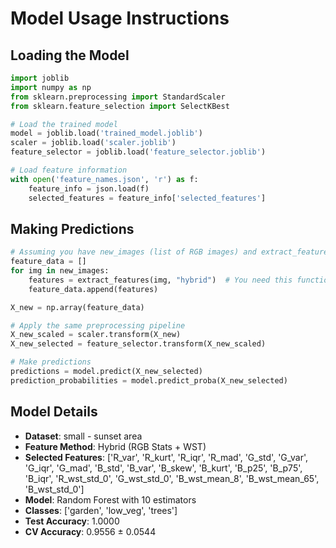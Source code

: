 # Model Usage Instructions

## Loading the Model
```python
import joblib
import numpy as np
from sklearn.preprocessing import StandardScaler
from sklearn.feature_selection import SelectKBest

# Load the trained model
model = joblib.load('trained_model.joblib')
scaler = joblib.load('scaler.joblib')
feature_selector = joblib.load('feature_selector.joblib')

# Load feature information
with open('feature_names.json', 'r') as f:
    feature_info = json.load(f)
    selected_features = feature_info['selected_features']
```

## Making Predictions
```python
# Assuming you have new_images (list of RGB images) and extract_features function
feature_data = []
for img in new_images:
    features = extract_features(img, "hybrid")  # You need this function
    feature_data.append(features)

X_new = np.array(feature_data)

# Apply the same preprocessing pipeline
X_new_scaled = scaler.transform(X_new)
X_new_selected = feature_selector.transform(X_new_scaled)

# Make predictions
predictions = model.predict(X_new_selected)
prediction_probabilities = model.predict_proba(X_new_selected)
```

## Model Details
- **Dataset**: small - sunset area
- **Feature Method**: Hybrid (RGB Stats + WST)
- **Selected Features**: ['R_var', 'R_kurt', 'R_iqr', 'R_mad', 'G_std', 'G_var', 'G_iqr', 'G_mad', 'B_std', 'B_var', 'B_skew', 'B_kurt', 'B_p25', 'B_p75', 'B_iqr', 'R_wst_std_0', 'G_wst_std_0', 'B_wst_mean_8', 'B_wst_mean_65', 'B_wst_std_0']
- **Model**: Random Forest with 10 estimators
- **Classes**: ['garden', 'low_veg', 'trees']
- **Test Accuracy**: 1.0000
- **CV Accuracy**: 0.9556 ± 0.0544
